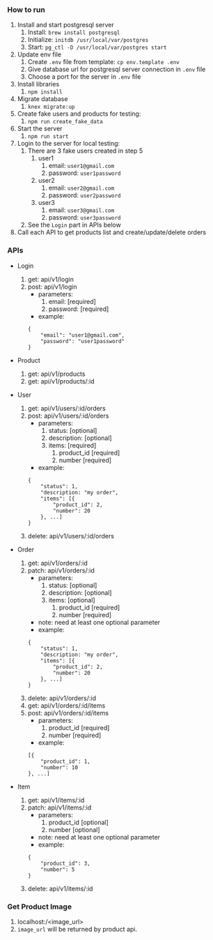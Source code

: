 ### How to run

1. Install and start postgresql server
    1. Install: ```brew install postgresql```
    2. Initialize: ```initdb /usr/local/var/postgres```
    3. Start: ```pg_ctl -D /usr/local/var/postgres start```
2. Update env file
    1. Create `.env` file from template: ```cp env.template .env```
    2. Give database url for postgresql server connection in `.env` file
    3. Choose a port for the server in `.env` file
3. Install libraries
    1. ```npm install```
4. Migrate database
    1. ```knex migrate:up```
5. Create fake users and products for testing:
    1. ```npm run create_fake_data```
6. Start the server
    1. ```npm run start```
7. Login to the server for local testing:
    1. There are 3 fake users created in step 5
        1. user1
            1. email: `user1@gmail.com`
            2. password: `user1password`
        2. user2
            1. email: `user2@gmail.com`
            2. password: `user2password`
        3. user3
            1. email: `user3@gmail.com`
            2. password: `user3password`
    2. See the `Login` part in APIs below
8. Call each API to get products list and create/update/delete orders

### APIs

- Login
    1. get: api/v1/login
    2. post: api/v1/login
        - parameters:
            1. email: [required]
            2. password: [required]
        - example:
        ```
        {
            "email": "user1@gmail.com",
            "password": "user1password"
        }
        ```

- Product
    1. get: api/v1/products
    2. get: api/v1/products/:id

- User
    1. get: api/v1/users/:id/orders
    2. post: api/v1/users/:id/orders
        - parameters:
            1. status: [optional]
            2. description: [optional]
            3. items: [required]
                1. product_id [required]
                2. number [required]
        - example:
        ```
        {
            "status": 1,
            "description: "my order", 
            "items": [{
                "product_id": 2,
                "number": 20
            }, ...]
        }
        ```
    3. delete: api/v1/users/:id/orders

- Order
    1. get: api/v1/orders/:id
    2. patch: api/v1/orders/:id
        - parameters:
            1. status: [optional]
            2. description: [optional]
            3. items: [optional]
                1. product_id [required]
                2. number [required]
        - note: need at least one optional parameter
        - example:
        ```
        {
            "status": 1,
            "description: "my order", 
            "items": [{
                "product_id": 2,
                "number": 20
            }, ...]
        }
        ```
    3. delete: api/v1/orders/:id
    4. get: api/v1/orders/:id/items
    5. post: api/v1/orders/:id/items
        - parameters:
            1. product_id [required]
            2. number [required]
        - example:
        ```
        [{
            "product_id": 1,
            "number": 10
        }, ...]
        ```  

- Item
    1. get: api/v1/items/:id
    2. patch: api/v1/items/:id
        - parameters:
            1. product_id [optional]
            2. number [optional]
        - note: need at least one optional parameter
        - example:
        ```
        {
            "product_id": 3,
            "number": 5
        }
        ```  
    3. delete: api/v1/items/:id

### Get Product Image

1. localhost:<post>/<image_url>
2. `image_url` will be returned by product api.